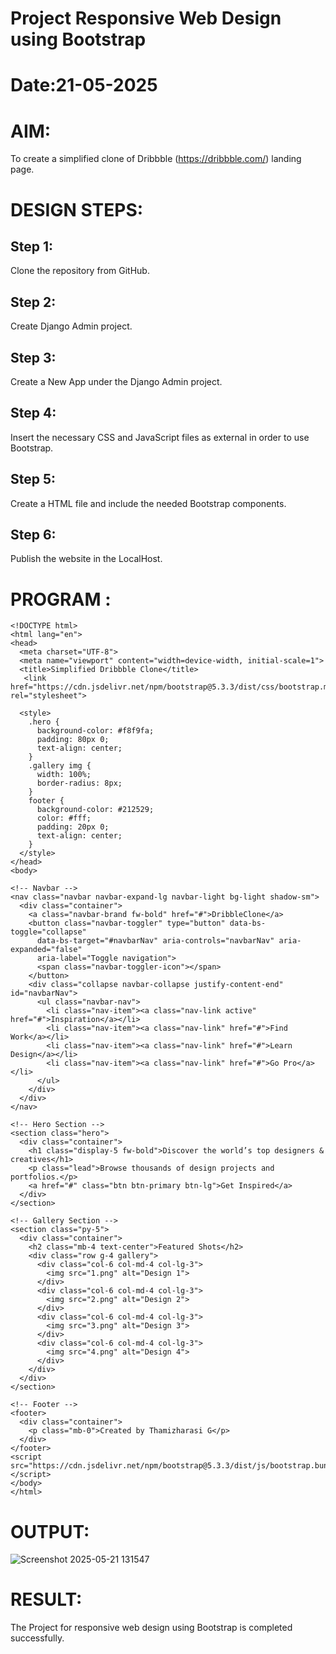 # Project Responsive Web Design using Bootstrap
# Date:21-05-2025
# AIM:
To create a simplified clone of Dribbble (https://dribbble.com/) landing page.

# DESIGN STEPS:
## Step 1:
Clone the repository from GitHub.

## Step 2:
Create Django Admin project.

## Step 3:
Create a New App under the Django Admin project.

## Step 4:
Insert the necessary CSS and JavaScript files as external in order to use Bootstrap.

## Step 5:
Create a HTML file and include the needed Bootstrap components.

## Step 6:
Publish the website in the LocalHost.

# PROGRAM :
```
<!DOCTYPE html>
<html lang="en">
<head>
  <meta charset="UTF-8">
  <meta name="viewport" content="width=device-width, initial-scale=1">
  <title>Simplified Dribbble Clone</title>
   <link href="https://cdn.jsdelivr.net/npm/bootstrap@5.3.3/dist/css/bootstrap.min.css" rel="stylesheet">
  
  <style>
    .hero {
      background-color: #f8f9fa;
      padding: 80px 0;
      text-align: center;
    }
    .gallery img {
      width: 100%;
      border-radius: 8px;
    }
    footer {
      background-color: #212529;
      color: #fff;
      padding: 20px 0;
      text-align: center;
    }
  </style>
</head>
<body>

<!-- Navbar -->
<nav class="navbar navbar-expand-lg navbar-light bg-light shadow-sm">
  <div class="container">
    <a class="navbar-brand fw-bold" href="#">DribbleClone</a>
    <button class="navbar-toggler" type="button" data-bs-toggle="collapse"
      data-bs-target="#navbarNav" aria-controls="navbarNav" aria-expanded="false"
      aria-label="Toggle navigation">
      <span class="navbar-toggler-icon"></span>
    </button>
    <div class="collapse navbar-collapse justify-content-end" id="navbarNav">
      <ul class="navbar-nav">
        <li class="nav-item"><a class="nav-link active" href="#">Inspiration</a></li>
        <li class="nav-item"><a class="nav-link" href="#">Find Work</a></li>
        <li class="nav-item"><a class="nav-link" href="#">Learn Design</a></li>
        <li class="nav-item"><a class="nav-link" href="#">Go Pro</a></li>
      </ul>
    </div>
  </div>
</nav>

<!-- Hero Section -->
<section class="hero">
  <div class="container">
    <h1 class="display-5 fw-bold">Discover the world’s top designers & creatives</h1>
    <p class="lead">Browse thousands of design projects and portfolios.</p>
    <a href="#" class="btn btn-primary btn-lg">Get Inspired</a>
  </div>
</section>

<!-- Gallery Section -->
<section class="py-5">
  <div class="container">
    <h2 class="mb-4 text-center">Featured Shots</h2>
    <div class="row g-4 gallery">
      <div class="col-6 col-md-4 col-lg-3">
        <img src="1.png" alt="Design 1">
      </div>
      <div class="col-6 col-md-4 col-lg-3">
        <img src="2.png" alt="Design 2">
      </div>
      <div class="col-6 col-md-4 col-lg-3">
        <img src="3.png" alt="Design 3">
      </div>
      <div class="col-6 col-md-4 col-lg-3">
        <img src="4.png" alt="Design 4">
      </div>
    </div>
  </div>
</section>

<!-- Footer -->
<footer>
  <div class="container">
    <p class="mb-0">Created by Thamizharasi G</p>
  </div>
</footer>
<script src="https://cdn.jsdelivr.net/npm/bootstrap@5.3.3/dist/js/bootstrap.bundle.min.js"></script>
</body>
</html>
```
# OUTPUT:

![Screenshot 2025-05-21 131547](https://github.com/user-attachments/assets/909f39f7-fc02-4cb1-b924-aa288e1e5dd5)

# RESULT:
The Project for responsive web design using Bootstrap is completed successfully.
